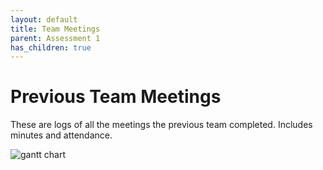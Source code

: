 ```yaml
---
layout: default
title: Team Meetings
parent: Assessment 1
has_children: true
---
```


# Previous Team Meetings

These are logs of all the meetings the previous team completed. Includes minutes and attendance.

![gantt chart](/assets/static/week8.png "Gantt chart")